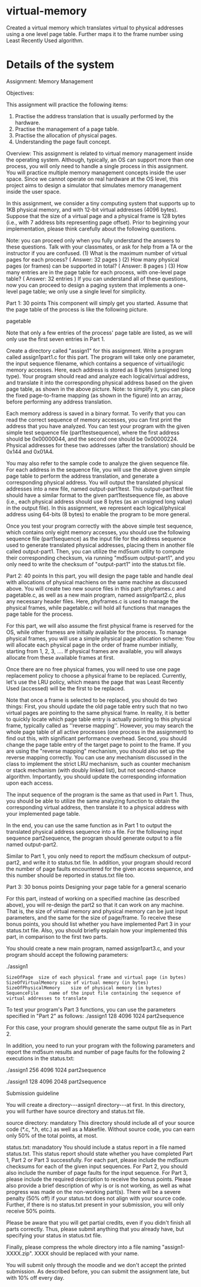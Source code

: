 # virtual-memory
Created a virtual memory which translates virtual to physical addresses using a one level page table. Further maps it to the frame number using Least Recently Used algorithm.

# Details of the system 
Assignment: Memory Management

Objectives:

This assignment will practice the following items:
1. Practise the address translation that is usually performed by the hardware.
2. Practise the management of a page table.
3. Practise the allocation of physical pages.
4. Understanding the page fault concept.


Overview:
This assignment is related to virtual memory management inside the operating system. Although, typically, an OS can support more than one process, you will only need to handle a single process in this assignment. You will practice multiple memory management concepts inside the user space. Since we cannot operate on real hardware at the OS level, this project aims to design a simulator that simulates memory management inside the user space.



In this assignment, we consider a tiny computing system that supports up to 1KB physical memory, and with 12-bit virtual addresses (4096 bytes). Suppose that the size of a virtual page and a physical frame is 128 bytes (i.e., with 7 address bits representing page offset). Prior to beginning your implementation, please think carefully about the following questions.

Note: you can proceed only when you fully understand the answers to these questions. Talk with your classmates, or ask for help from a TA or the instructor if you are confused.
(1) What is the maximum number of virtual pages for each process?	( Answer: 32 pages )
(2) How many physical pages (or frames) can be supported in total?	( Answer: 8 pages )
(3) How many entries are in the page table for each process, with one-level page table?	( Answer: 32 entries )
If you can understand all of these questions, now you can proceed to design a paging system that implements a one-level page table; we only use a single level for simplicity.

Part 1: 30 points
This component will simply get you started. Assume that the page table of the process is like the following picture.

pagetable

Note that only a few entries of the process' page table are listed, as we will only use the first seven entries in Part 1.

Create a directory called "assign1" for this assignment. Write a program called assign1part1.c for this part. The program will take only one parameter, the input sequence filename, which contains a sequence of virtual/logic memory accesses. Here, each address is stored as 8 bytes (unsigned long type). Your program should read and analyze each logical/virtual address, and translate it into the corresponding physical address based on the given page table, as shown in the above picture. Note: to simplify it, you can place the fixed page-to-frame mapping (as shown in the figure) into an array, before performing any address translation.

Each memory address is saved in a binary format. To verify that you can read the correct sequence of memory accesses, you can first print the address that you have analyzed. You can test your program with the given simple test sequence file (part1testsequence), where the first address should be 0x00000044, and the second one should be 0x00000224. Physical addresses for these two addresses (after the translation) should be 0x144 and 0x01A4.

You may also refer to the sample code to analyze the given sequence file. For each address in the sequence file, you will use the above given simple page table to perform the address translation, and generate a corresponding physical address. You will output the translated physical addresses into a new file, named output-part1test. This output-part1test file should have a similar format to the given part1testsequence file, as above (i.e., each physical address should use 8 bytes (as an unsigned long value) in the output file). In this assignment, we represent each logical/physical address using 64-bits (8 bytes) to enable the program to be more general.

Once you test your program correctly with the above simple test sequence, which contains only eight memory accesses, you should use the following sequence file (part1sequence) as the input file for the address sequence used to generate translated physical addresses, placing them in another file called output-part1. Then, you can utilize the md5sum utility to compute their corresponding checksum, via running "md5sum output-part1", and you only need to write the checksum of "output-part1" into the status.txt file.



Part 2: 40 points
In this part, you will design the page table and handle deal with allocations of physical machiens on the same machine as discussed above. You will create two new source files in this part: phyframes.c and pagetable.c, as well as a new main program, named assign1part2.c, plus any necessary header files. Here, phyframes.c is used to manage the physical frames, while pagetable.c will hold all functions that manages the page table for the process.

For this part, we will also assume the first physical frame is reserved for the OS, while other framess are initially available for the process. To manage physical frames, you will use a simple physical page allocation scheme:
You will allocate each physical page in the order of frame number initially, starting from 1, 2, 3, .... If physical frames are available, you will always allocate from these available frames at first.

Once there are no free physical frames, you will need to use one page replacement policy to choose a physical frame to be replaced. Currently, let's use the LRU policy, which means the page that was Least Recently Used (accessed) will be the first to be replaced.



Note that once a frame is selected to be replaced, you should do two things:
First, you should update the old page table entry such that no two virtual pages are pointing to the same physical frame. In reality, it is better to quickly locate which page table entry is actually pointing to this physical frame, typically called as ''reverse mapping''. However, you may search the whole page table of all active processes (one process in the assignment) to find out this, with significant performance overhead.
Second, you should change the page table entry of the target page to point to the frame. If you are using the "reverse mapping" mechanism, you should also set up the reverse mapping correctly.
You can use any mechanism discussed in the class to implement the strict LRU mechanism, such as counter mechanism or stack mechanism (with doubly linked list), but not second-chance algorithm. Importantly, you should update the corresponding information upon each access.

The input sequence of the program is the same as that used in Part 1. Thus, you should be able to utilize the same analyzing function to obtain the corresponding virtual address, then translate it to a physical address with your implemented page table.

In the end, you can use the same function as in Part 1 to output the translated physical address sequence into a file. For the following input sequence part2sequence, the program should generate output to a file named output-part2.

Similar to Part 1, you only need to report the md5sum checksum of output-part2, and write it to status.txt file. In addition, your program should record the number of page faults encountered for the given access sequence, and this number should be reported in status.txt file too.

Part 3: 30 bonus points
Designing your page table for a general scenario

For this part, instead of working on a specified machine (as described above), you will re-design the part2 so that it can work on any machine. That is, the size of virtual memory and physical memory can be just input parameters, and the same for the size of page/frame. To receive these bonus points, you should list whether you have implemented Part 3 in your status.txt file. Also, you should briefly explain how your implemented this part, in comparison to the first two parts.

You should create a new main program, named assign1part3.c, and your program should accept the following parameters:

./assign1 <SizeOfPage> <SizeOfVirtualMemory> <SizeOfPhysicalMemory> <SequenceFile>

 	SizeOfPage	size of each physical frame and virtual page (in bytes)
 	SizeOfVirtualMemory	size of virtual memory (in bytes)
 	SizeOfPhysicalMemory	size of physical memory (in bytes)
 	SequenceFile	name of the input file containing the sequence of virtual addresses to translate


To test your program's Part 3 functions, you can use the parameters specified in "Part 2" as follows:
./assign1 128 4096 1024 part2sequence

For this case, your program should generate the same output file as in Part 2.

In addition, you need to run your program with the following parameters and report the md5sum results and number of page faults for the following 2 executions in the status.txt:

./assign1 256 4096 1024 part2sequence

./assign1 128 4096 2048 part2sequence


Submission guideline

You will create a directory---assign1 directory---at first. In this directory, you will further have source directory and status.txt file.

source directory: mandatory
This directory should include all of your source code (*.c, *.h, etc.) as well as a Makefile. Without source code, you can earn only 50% of the total points, at most.


status.txt: manadatory
You should include a status report in a file named status.txt. This status report should state whether you have completed Part 1, Part 2 or Part 3 successfully. For each part, please include the md5sum checksums for each of the given input sequences. For Part 2, you should also include the number of page faults for the input sequence. For Part 3, please include the required description to receive the bonus points. Please also provide a brief description of why is or is not working, as well as what progress was made on the non-working part(s).
There will be a severe penalty (50% off) if your status.txt does not align with your source code. Further, if there is no status.txt present in your submission, you will only receive 50% points.

Please be aware that you will get partial credits, even if you didn't finish all parts correctly. Thus, please submit anything that you already have, but specifying your status in status.txt file.

Finally, please compress the whole directory into a file naming "assign1-XXXX.zip". XXXX should be replaced with your name.

You will submit only through the moodle and we don't accept the printed submission. As described before, you can submit the assignment late, but with 10% off every day.
